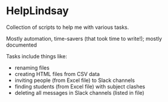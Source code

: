 # HelpLindsay
Collection of scripts to help me with various tasks.

Mostly automation, time-savers (that took time to write!); mostly documented

Tasks include things like:

* renaming files
* creating HTML files from CSV data
* inviting people (from Excel file) to Slack channels
* finding students (from Excel file) with subject clashes
* deleting all messages in Slack channels (listed in file)
